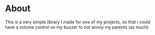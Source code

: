 # About

This is a very simple library I made for one of my projects, so that i could have a volume control on my buzzer to not annoy my parents (as much)
